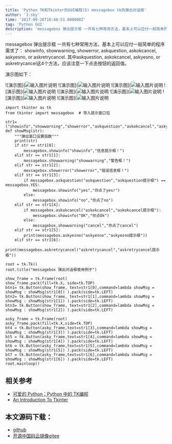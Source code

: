 ```yaml
---
title: 'Python TK和Tkinter的GUI编程(5) messagebox tk的弹出对话框'
author: 'J.sky'
time: '2017-09-26T16:48:51.000000Z'
tag: 'Python GUI'
description: 'messagebox 弹出提示框 一共有七种常用方法，基本上可以应付一般简单的程序需求了'
---
```


messagebox 弹出提示框 一共有七种常用方法，基本上可以应付一般简单的程序需求了：
showinfo, showwarning, showerror, askquestion, askokcancel, askyesno, or askretrycancel.
其中askquestion, askokcancel, askyesno, or askretrycancel这4个方法，应该注意一下点击按钮的返回值。

演示图如下：

![演示图](![输入图片说明](https://suiyan.cc/assets/images/media/upload/2017/09/Snip20170926_5.png)
![演示图](![输入图片说明](https://suiyan.cc/assets/images/media/upload/2017/09/Snip20170926_6.png)
![演示图](![输入图片说明](https://suiyan.cc/assets/images/media/upload/2017/09/Snip20170926_7.png)
![演示图](![输入图片说明](https://suiyan.cc/assets/images/media/upload/2017/09/Snip20170926_8.png)
![演示图](![输入图片说明](https://suiyan.cc/assets/images/media/upload/2017/09/Snip20170926_9.png)
![演示图](![输入图片说明](https://suiyan.cc/assets/images/media/upload/2017/09/Snip20170926_10.png)
![演示图](![输入图片说明](https://suiyan.cc/assets/images/media/upload/2017/09/Snip20170926_11.png)
![演示图](![输入图片说明](https://suiyan.cc/assets/images/media/upload/2017/09/Snip20170926_12.png)

    import tkinter as tk
    from tkinter import messagebox  # 导入提示窗口包
    
    str1=("showinfo","showwarning","showerror","askquestion","askokcancel","askyesno","askretrycancel")
    def showMsg(str):
        """弹出窗口设置函数"""
        print(str)
        if str == str1[0]:
            messagebox.showinfo("showinfo","信息提示框！")
        elif str == str1[1]:
            messagebox.showwarning("showwarning","警告框！")
        elif str == str1[2]:
            messagebox.showerror("showerror","错误信息框！")
        elif str == str1[3]:
            if messagebox.askquestion("askquestion","askquestion提示框") == messagebox.YES:
                messagebox.showinfo("yes","你点了yes!")
            else:
                messagebox.showinfo("no","你点了no")
        elif str == str1[4]:
            if messagebox.askokcancel("askokcancel","askokcancel提示框"):
                messagebox.showinfo("OK","你点Ok")
            else:
                messagebox.showwarning("cancel","你点了cancel")
        elif str == str1[5]:    
            print(messagebox.askyesno("askyesno","askyesno提示框"))
        elif str == str1[6]:    
            print(messagebox.askretrycancel("askretrycancel","askretrycancel提示框"))
    
    root = tk.Tk()
    root.title("messagebox 弹出对话框使用例子")
    
    show_frame = tk.Frame(root)
    show_frame.pack(fill=tk.X, side=tk.TOP)
    btn1= tk.Button(show_frame, text=str1[0],command=lambda showMsg = showMsg : showMsg(str1[0]) ).pack(side=tk.LEFT)
    btn2= tk.Button(show_frame, text=str1[1],command=lambda showMsg = showMsg : showMsg(str1[1]) ).pack(side=tk.LEFT)
    btn3= tk.Button(show_frame, text=str1[2],command=lambda showMsg = showMsg : showMsg(str1[2]) ).pack(side=tk.LEFT)
    
    asky_frame = tk.Frame(root)
    asky_frame.pack(fill=tk.X,side=tk.TOP)
    bt4 = tk.Button(asky_frame,text=str1[3],command=lambda showMsg = showMsg : showMsg(str1[3]) ).pack(side=tk.LEFT)
    bt5 = tk.Button(asky_frame,text=str1[4],command=lambda showMsg = showMsg : showMsg(str1[4]) ).pack(side=tk.LEFT)
    bt6 = tk.Button(asky_frame,text=str1[5],command=lambda showMsg = showMsg : showMsg(str1[5]) ).pack(side=tk.LEFT)
    bt7 = tk.Button(asky_frame,text=str1[6],command=lambda showMsg = showMsg : showMsg(str1[6]) ).pack(side=tk.LEFT)
    root.mainloop()


## 相关参考

+ [可爱的 Python：Python 中的 TK编程](https://www.ibm.com/developerworks/cn/linux/sdk/python/charm-12/index.html)
+ [An Introduction To Tkinter](http://effbot.org/tkinterbook/tkinter-index.htm)

## 本文源码下载：

+ [github](https://github.com/bosichong/17python.com/tree/master/gui)
+ [开源中国码云镜像gitee](https://gitee.com/J_Sky/17python.com/tree/master/gui)